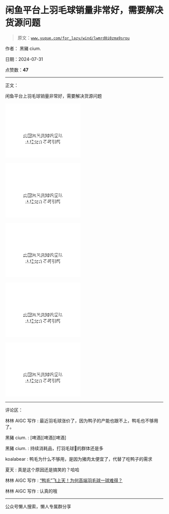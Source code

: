 # 闲鱼平台上羽毛球销量非常好，需要解决货源问题

> 原文：[`www.yuque.com/for_lazy/wind/lwmrd0i0zma9srpu`](https://www.yuque.com/for_lazy/wind/lwmrd0i0zma9srpu)

作者： 黑豬 cium.

日期：2024-07-31

点赞数：**47**

* * *

正文：

闲鱼平台上羽毛球销量非常好，需要解决货源问题

![](img/e5f04d70f2dc3480d6e3eb495c1acfc6.png "None")

![](img/9bee4bacd635149af7d1a56e28937df9.png "None")

![](img/62073e5de864ef5ff42eb09c2ee5625f.png "None")

![](img/74cc41c4d485c8187c983a3982469012.png "None")

![](img/9b9f1c09700a9e1f821916a9b5b35432.png "None")

* * *

评论区：

林林 AIGC 写作 : 最近羽毛球涨价了，因为鸭子的产能也跟不上，鸭毛也不够用了。

黑豬 cium. : [啤酒][啤酒][啤酒]

黑豬 cium. : 持续消耗品，打羽毛球🏸️的群体还是多

koalabear : 鸭毛为什么不够用，是因为猪肉太便宜了，代替了吃鸭子的需求

夏天 : 真是这个原因还是搞笑的？哈哈

林林 AIGC 写作 : [“鸭毛”飞上天！为何高端羽毛球一球难得？](https://mp.weixin.qq.com/s/2S4paCqnV1FFYv92702e8A)

林林 AIGC 写作 : 认真的哦

* * *

公众号懒人搜索，懒人专属群分享